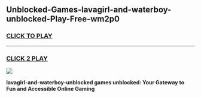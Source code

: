 
## Unblocked-Games-lavagirl-and-waterboy-unblocked-Play-Free-wm2p0
<h3>
<a href="https://premium76.site?title=lavagirl-and-waterboy-unblocked&ref=23A">CLICK TO PLAY</a></h3>
<hr>

<h3>
<a href="https://premium76.site?title=lavagirl-and-waterboy-unblocked&ref=23A">CLICK 2 PLAY</a>
  
</h3>

<a href="https://premium76.site?title=lavagirl-and-waterboy-unblocked&ref=23A"><img src="https://clearcache.store/games.png"></a>


**lavagirl-and-waterboy-unblocked games unblocked: Your Gateway to Fun and Accessible Online Gaming**

